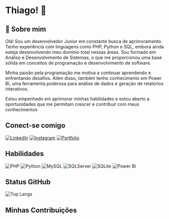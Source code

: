 
# Thiago! 👋

## 🚀 Sobre mim
Olá! Sou um desenvolvedor Junior em constante busca de aprimoramento. Tenho experiência com linguagens como PHP, Python e SQL, embora ainda esteja desenvolvendo meu domínio total nessas áreas. Sou formado em Análise e Desenvolvimento de Sistemas, o que me proporcionou uma base sólida em conceitos de programação e desenvolvimento de software.

Minha paixão pela programação me motiva a continuar aprendendo e enfrentando desafios. Além disso, também tenho conhecimento em Power BI, uma ferramenta poderosa para análise de dados e geração de relatórios interativos.

Estou empenhado em aprimorar minhas habilidades e estou aberto a oportunidades que me permitam crescer e contribuir com meus conhecimentos

## Conect-se comigo
[![LinkedIn](https://img.shields.io/badge/LinkedIn-f70b0b?style=for-the-badge&logo=linkedin&logoColor=white)](https://www.linkedin.com/in/thiagododti/)
[![Instagram](https://img.shields.io/badge/-Instagram-f70b0b?style=for-the-badge&logo=instagram&logoColor=white)](https://www.instagram.com/iam.thiago/)
[![Portfolio](https://img.shields.io/badge/Portfolio-f70b0b?style=for-the-badge&logo=todoist&logoColor=white)]([https://seulink.com]([https://thiagododti.github.io/portfolio/index.html](https://thiagododti.github.io/thiagododti/)))

## Habilidades

![PHP](https://img.shields.io/badge/php-f70b0b.svg?style=for-the-badge&logo=php&logoColor=white)
![Python](https://img.shields.io/badge/python-f70b0b?style=for-the-badge&logo=python&logoColor=ffdd54)
![MySQL](https://img.shields.io/badge/mysql-f70b0b.svg?style=for-the-badge&logo=mysql&logoColor=white)
![SQLServer](https://img.shields.io/badge/SQL%20Server-f70b0b?style=for-the-badge&logo=microsoft%20sql%20server&logoColor=white)
![SQLite](https://img.shields.io/badge/sqlite-f70b0b.svg?style=for-the-badge&logo=sqlite&logoColor=white)
![Power Bi](https://img.shields.io/badge/power_bi-f70b0b?style=for-the-badge&logo=powerbi&logoColor=white)

## Status GitHub

![Top Langs](https://github-readme-stats-git-masterrstaa-rickstaa.vercel.app/api/top-langs/?username=thiagododti&layout=compact&bg_color=000&border_color=30A3DC&title_color=E94D5F&text_color=FFF)


## Minhas Contribuições
